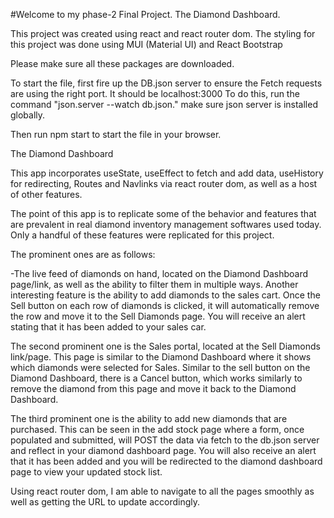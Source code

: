 #Welcome to my phase-2 Final Project. The Diamond Dashboard.

This project was created using react and react router dom.
The styling for this project was done using MUI (Material UI) and React Bootstrap

Please make sure all these packages are downloaded. 

To start the file, first fire up the DB.json server to ensure the Fetch requests are 
using the right port. It should be localhost:3000
To do this, run the command "json.server --watch db.json."
make sure json server is installed globally.

Then run npm start to start the file in your browser. 

The Diamond Dashboard

This app incorporates useState, useEffect to fetch and add data, useHistory for redirecting, Routes and Navlinks via react router dom, as well as a host of other features. 

The point of this app is to replicate some of the behavior and features that are prevalent in real diamond inventory
management softwares used today. Only a handful of these features were replicated for this project. 

The prominent ones are as follows: 

-The live feed of diamonds on hand, located on the Diamond Dashboard page/link, as well as the ability to filter them in multiple ways. Another interesting feature is the ability to add diamonds to the sales cart. Once the Sell button on each row of diamonds is clicked, it will automatically remove the row and move it to the Sell Diamonds page. You will receive an alert stating that it has been added to your sales car.

The second prominent one is the Sales portal, located at the Sell Diamonds link/page. This page is similar to the Diamond Dashboard where it shows which diamonds were selected for Sales. Similar to the sell button on the Diamond Dashboard, there is a Cancel button, which works similarly to remove the diamond from this page and move it back to the Diamond Dashboard.


The third prominent one is the ability to add new diamonds that are purchased. This can be seen in the add stock page where a form, once populated and submitted, will POST the data via fetch to the db.json server and reflect in your diamond dashboard page. You will also receive an alert that it has been added and you will be redirected to the diamond dashboard page to view your updated stock list. 

Using react router dom, I am able to navigate to all the pages smoothly as well as getting the URL to update accordingly. 
